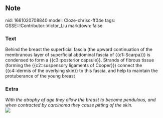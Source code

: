 ## Note
nid: 1661020708840
model: Cloze-chrisc-ff04e
tags: GSSE::!Contributor::Victor_Liu
markdown: false

### Text
<div>
  Behind the breast the superficial fascia (the upward continuation
  of the membranous layer of superficial abdominal fascia of
  {{c1::Scarpa}}) is condensed to form a {{c3::posterior capsule}}.
  Strands of fibrous tissue (forming the {{c2::suspensory ligaments
  of Cooper}}) connect the {{c4::dermis of the overlying skin}} to
  this fascia, and help to maintain the protuberance of the young
  breast
</div>

### Extra
<div>
  <i>With the atrophy of age they allow the breast to become
  pendulous, and when contracted by carcinoma they cause pitting of
  the skin.</i>
</div>
<div><img src="78f646f952c0f54799a3a07a09bb4ca6.png"></div>
